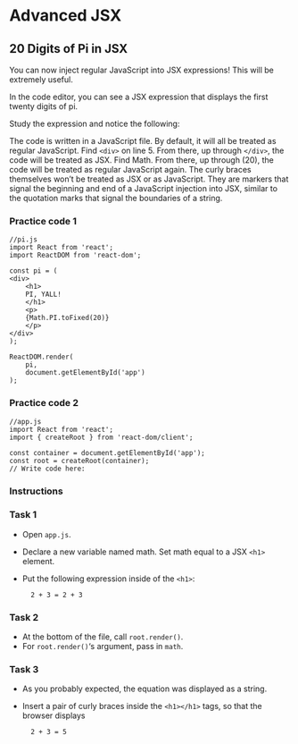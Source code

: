 # Advanced JSX
## 20 Digits of Pi in JSX

You can now inject regular JavaScript into JSX expressions! This will be extremely useful.

In the code editor, you can see a JSX expression that displays the first twenty digits of pi.

Study the expression and notice the following:

The code is written in a JavaScript file. By default, it will all be treated as regular JavaScript.
    Find `<div>` on line 5. From there, up through `</div>`, the code will be treated as JSX.
    Find Math. From there, up through (20), the code will be treated as regular JavaScript again.
    The curly braces themselves won’t be treated as JSX or as JavaScript. They are markers that signal the beginning and end of a JavaScript injection into JSX, similar to the quotation marks that signal the boundaries of a string.


### Practice code 1
    
    //pi.js
    import React from 'react';
    import ReactDOM from 'react-dom';

    const pi = (
    <div>
        <h1>
        PI, YALL!
        </h1>
        <p>
        {Math.PI.toFixed(20)}
        </p>
    </div>
    );

    ReactDOM.render(
        pi,
        document.getElementById('app')
    );
    
### Practice code 2
    //app.js
    import React from 'react';
    import { createRoot } from 'react-dom/client';

    const container = document.getElementById('app');
    const root = createRoot(container);
    // Write code here:

### Instructions

### Task 1

- Open `app.js`.

- Declare a new variable named math. Set math equal to a JSX `<h1>` element.

- Put the following expression inside of the `<h1>`:
    
        2 + 3 = 2 + 3


### Task 2

- At the bottom of the file, call `root.render()`.
- For `root.render()`‘s argument, pass in `math`.

### Task 3

- As you probably expected, the equation was displayed as a string.

- Insert a pair of curly braces inside the `<h1></h1>` tags, so that the browser displays 
   
        2 + 3 = 5



